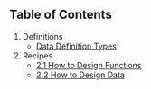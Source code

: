 ## Table of Contents
1. Definitions
	* [Data Definition Types](definitions/data-definition-types.html)
2. Recipes
	* [2.1 How to Design Functions](recipes/how-to-design-functions.html)
	* [2.2 How to Design Data](recipes/how-to-design-data.html)
